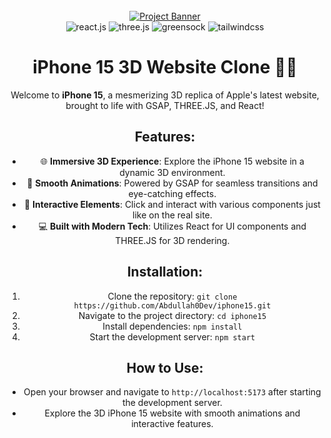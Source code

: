 <div align="center">
  <br />
    <a href="https://youtu.be/kRQbRAJ4-Fs" target="_blank">
      <img src="https://i.postimg.cc/brG2C5Tm/iphone15-overview.png" alt="Project Banner">
    </a>
  <br />

  <div>
    <img src="https://img.shields.io/badge/-React_JS-black?style=for-the-badge&logoColor=white&logo=react&color=61DAFB" alt="react.js" />
    <img src="https://img.shields.io/badge/-Three_JS-black?style=for-the-badge&logoColor=white&logo=threedotjs&color=000000" alt="three.js" />
    <img src="https://img.shields.io/badge/-GSAP-black?style=for-the-badge&logoColor=white&logo=greensock&color=88CE02" alt="greensock" />
    <img src="https://img.shields.io/badge/-Tailwind_CSS-black?style=for-the-badge&logoColor=white&logo=tailwindcss&color=06B6D4" alt="tailwindcss" />
  </div>


# iPhone 15 3D Website Clone 📱✨

Welcome to **iPhone 15**, a mesmerizing 3D replica of Apple's latest website, brought to life with GSAP, THREE.JS, and React!

## Features:
- 🌐 **Immersive 3D Experience**: Explore the iPhone 15 website in a dynamic 3D environment.
- 🎨 **Smooth Animations**: Powered by GSAP for seamless transitions and eye-catching effects.
- 🚀 **Interactive Elements**: Click and interact with various components just like on the real site.
- 💻 **Built with Modern Tech**: Utilizes React for UI components and THREE.JS for 3D rendering.

## Installation:
1. Clone the repository: `git clone https://github.com/Abdullah0Dev/iphone15.git`
2. Navigate to the project directory: `cd iphone15`
3. Install dependencies: `npm install`
4. Start the development server: `npm start`

## How to Use:
- Open your browser and navigate to `http://localhost:5173` after starting the development server.
- Explore the 3D iPhone 15 website with smooth animations and interactive features.
 
